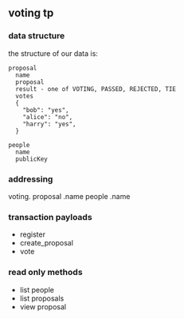 ## voting tp


### data structure

the structure of our data is:

```
proposal
  name
  proposal
  result - one of VOTING, PASSED, REJECTED, TIE
  votes
  {
    "bob": "yes",
    "alice": "no",
    "harry": "yes",
  }

people
  name
  publicKey
```

### addressing

voting.
       proposal
               .name
       people
             .name

### transaction payloads

 * register
 * create_proposal
 * vote

### read only methods

 * list people
 * list proposals
 * view proposal